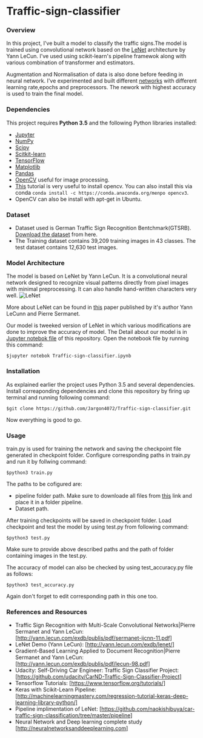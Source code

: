 # Traffic-sign-classifier
### Overview
In this project, I've built a model to classify the traffic signs.The model is trained using convolutional network based on the [LeNet](http://yann.lecun.com/exdb/lenet/) architecture by Yann LeCun. I've used using scikit-learn's pipeline framewok along with various combination of transformer and estimators.

Augmentation and Normalisation of data is also done before feeding in neural network. I've experimented and built different [networks](https://github.com/Jargon4072/Traffic-sign-classifier/tree/master/networks) with different learning rate,epochs and preprocessors. The nework with highest accuracy is used to train the final model.
### Dependencies
This project requires **Python 3.5** and the following Python libraries installed:
- [Jupyter](http://jupyter.org/)
- [NumPy](http://www.numpy.org/)
- [Scipy](https://www.scipy.org/)
- [Scitkit-learn](http://scikit-learn.org/)
- [TensorFlow](http://tensorflow.org)
- [Matplotlib](http://matplotlib.org/)
- [Pandas](http://pandas.pydata.org/)
- [OpenCV](http://opencv.org) useful for image processing.
- [This](https://www.pyimagesearch.com/2015/07/20/install-opencv-3-0-and-python-3-4-on-ubuntu/) tutorial is very useful to install opencv. You can also install this via conda `conda install -c https://conda.anaconda.org/menpo opencv3`.
- OpenCV can also be install with apt-get in Ubuntu.

### Dataset
- Dataset used is German Traffic Sign Recognition Bentchmark(GTSRB). [Download the dataset](http://benchmark.ini.rub.de/?section=gtsrb&subsection=dataset)  from here.
- The Training dataset contains 39,209 training images in 43 classes. The test dataset contains 12,630 test images.

### Model Architecture
The model is based on LeNet by Yann LeCun. It is a convolutional neural network designed to recognize visual patterns directly from pixel images with minimal preprocessing. It can also handle hand-written characters very well.
![LeNet](images/lenet_architecture-768x226.jpeg "LeNet Architecture")

More about LeNet can be found in [this](http://yann.lecun.com/exdb/publis/pdf/lecun-98.pdf) paper published by it's author Yann LeCunn and Pierre Sermanet.

Our model is tweeked version of LeNet in which various modifications are done to improve the accuracy of model.
The Detail about our model is in [ Jupyter notebok file](https://github.com/Jargon4072/Traffic-sign-classifier/blob/master/Traffic-sign-classifier.ipynb) of this repository. Open the notebook file by running this command:

```
$jupyter notebok Traffic-sign-classifier.ipynb
```

### Installation
As explained earlier the project uses Python 3.5 and several dependencies. Install correaponding dependencies and clone this repository by firing up terminal and running following command:

```
$git clone https://github.com/Jargon4072/Traffic-sign-classifier.git
```

Now everything is good to go.

### Usage
train.py is used for training the network and saving the checkpoint file generated in checkpoint folder. Configure corresponding paths in train.py and run it by follwing command:

```
$python3 train.py
```

The paths to be cofigured are:
- pipeline folder path. Make sure to downloade all files from [this](https://github.com/Jargon4072/Traffic-sign-classifier/tree/master/pipeline) link and place it in a folder pipeline.
- Dataset path.

After training checkpoints will be saved in checkpoint folder. Load checkpoint and test the model by using test.py from following command:

```
$python3 test.py
```

Make sure to provide above described paths and the path of folder containing images in the test.py.

The accuracy of model can also be checked by using test_accuracy.py file as follows:

```
$python3 test_accuracy.py
```

Again don't forget to edit corresponding path in this one too.
### References and Resources
- Traffic Sign Recognition with Multi-Scale Convolutional Networks|Pierre Sermanet and Yann LeCun: [http://yann.lecun.com/exdb/publis/pdf/sermanet-ijcnn-11.pdf]
- LeNet Demo (Yann LeCun): [http://yann.lecun.com/exdb/lenet/]
- Gradient-Based Learning Applied to Document Recognition|Pierre Sermanet and Yann LeCun: [http://yann.lecun.com/exdb/publis/pdf/lecun-98.pdf]
- Udacity: Self-Driving Car Engineer: Traffic Sign Classifier Project: [https://github.com/udacity/CarND-Traffic-Sign-Classifier-Project]
- Tensorflow Tutorials: [https://www.tensorflow.org/tutorials/]
- Keras with Scikit-Learn Pipeline: [http://machinelearningmastery.com/regression-tutorial-keras-deep-learning-library-python/]
- Pipeline implimentation of LeNet: [https://github.com/naokishibuya/car-traffic-sign-classification/tree/master/pipeline]
- Neural Network and Deep learning complete study [http://neuralnetworksanddeeplearning.com]
